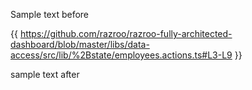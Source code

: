 Sample text before

{{ https://github.com/razroo/razroo-fully-architected-dashboard/blob/master/libs/data-access/src/lib/%2Bstate/employees.actions.ts#L3-L9 }}

sample text after
